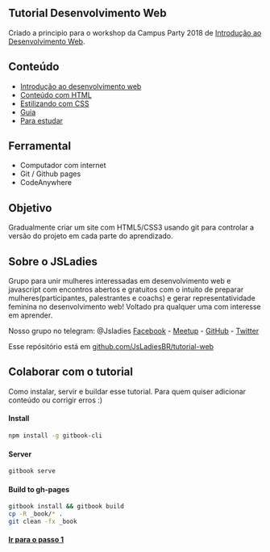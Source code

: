 ## Tutorial Desenvolvimento Web


Criado a principio para o workshop da Campus Party 2018 de [Introdução ao Desenvolvimento Web](https://campuse.ro/events/campus-party-brasil-2018/workshop/introducao-ao-desenvolvimento-web/).

## Conteúdo
- [Introdução ao desenvolvimento web](chapter/chapter1.md)
- [Conteúdo com HTML](chapter/chapter2.md)
- [Estilizando com CSS](chapter/chapter3.md)
- [Guia](chapter/guide.md)
- [Para estudar](chapter/final.md)

## Ferramental
- Computador com internet
- Git / Github pages
- CodeAnywhere

## Objetivo
Gradualmente criar um site com HTML5/CSS3 usando git para controlar a versão do projeto em cada parte do aprendizado.

## Sobre o JSLadies

Grupo para unir mulheres interessadas em desenvolvimento web e javascript com encontros abertos e gratuitos com o intuito de preparar mulheres(participantes, palestrantes e coachs) e gerar representatividade feminina no desenvolvimento web! Voltado pra qualquer uma com interesse em aprender.

Nosso grupo no telegram: @Jsladies
[Facebook](https://facebook.com/jsladiesbr/) - [Meetup](https://www.meetup.com/JsLadies-BR/) - [GitHub](http://github.com/jsladiesbr) - [Twitter](https://twitter.com/jsladiessp)

Esse repósitório está em [github.com/JsLadiesBR/tutorial-web](https://github.com/JsLadiesBR/tutorial-web)

## Colaborar com o tutorial
Como instalar, servir e buildar esse tutorial.
Para quem quiser adicionar conteúdo ou corrigir erros :)

#### Install
```bash
npm install -g gitbook-cli
```

#### Server
```bash
gitbook serve
```

#### Build to gh-pages
```bash
gitbook install && gitbook build
cp -R _book/* .
git clean -fx _book
```

#### [Ir para o passo 1](chapter/chapter1.md)
